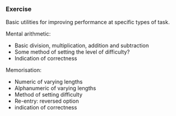 ### Exercise

Basic utilities for improving performance at specific types of task.  
  
Mental arithmetic:   
  
- Basic division, multiplication, addition and subtraction  
- Some method of setting the level of difficulty?  
- Indication of correctness  

Memorisation:  
  
- Numeric of varying lengths  
- Alphanumeric of varying lengths  
- Method of setting difficulty  
- Re-entry: reversed option  
- indication of correctness  


